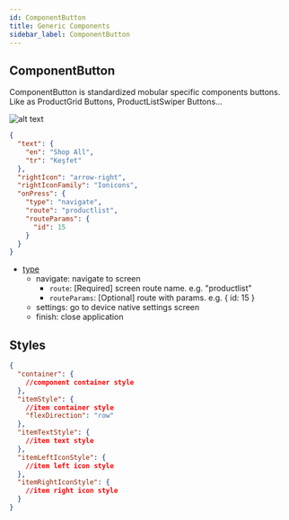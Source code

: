 ```yaml
---
id: ComponentButton
title: Generic Components
sidebar_label: ComponentButton
---
```


## ComponentButton

ComponentButton is standardized mobular specific components buttons. 
Like as ProductGrid Buttons, ProductListSwiper Buttons...

![alt text](/img/ProductGridHeaderButton.png "ProductListSwiper")

```json
{
  "text": {
    "en": "Shop All",
    "tr": "Keşfet"
  },
  "rightIcon": "arrow-right",
  "rightIconFamily": "Ionicons",
  "onPress": {
    "type": "navigate",
    "route": "productlist",
    "routeParams": {
      "id": 15
    }
  }
}
```

- [type](#type)
  - navigate: navigate to screen
    - `route`: [Required] screen route name. e.g. "productlist"
    - `routeParams`: [Optional] route with params. e.g. { id: 15 }
  - settings: go to device native settings screen 
  - finish: close application


## Styles

```json
{
  "container": {
    //component container style
  },
  "itemStyle": {
    //item container style
    "flexDirection": "row"
  },
  "itemTextStyle": {
    //item text style
  },
  "itemLeftIconStyle": {
    //item left icon style
  },
  "itemRightIconStyle": {
    //item right icon style
  }
}
```